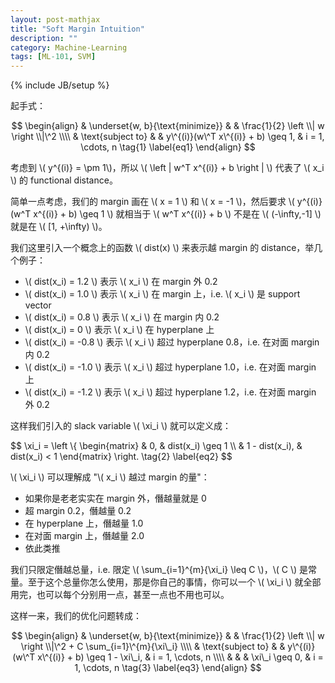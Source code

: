 ```yaml
---
layout: post-mathjax
title: "Soft Margin Intuition"
description: ""
category: Machine-Learning
tags: [ML-101, SVM]
---
```

{% include JB/setup %}

起手式：

$$
\begin{align}
	& \underset{w, b}{\text{minimize}}
	& & \frac{1}{2} \left \\| w \right \\|\^2 \\\\
	& \text{subject to}
	& & y\^{(i)}(w\^T x\^{(i)} + b) \geq 1, & i = 1, \cdots, n
	\tag{1}
	\label{eq1}
\end{align}
$$

考虑到 \\( y^{(i)} = \pm 1\\)，所以 \\( \left | w\^T x\^{(i)} + b \right | \\) 代表了 \\( x\_i \\) 的 functional distance。

简单一点考虑，我们的 margin 画在 \\( x = 1 \\) 和 \\( x = -1 \\)，然后要求 \\( y\^{(i)}(w\^T x\^{(i)} + b) \geq 1 \\) 就相当于 \\( w\^T x\^{(i)} + b \\) 不是在 \\( (-\infty,-1] \\) 就是在 \\( [1, +\infty) \\)。

我们这里引入一个概念上的函数 \\( dist(x) \\) 来表示越 margin 的 distance，举几个例子：

* \\( dist(x\_i) = 1.2 \\) 表示 \\( x\_i \\) 在 margin 外 0.2
* \\( dist(x\_i) = 1.0 \\) 表示 \\( x\_i \\) 在 margin 上，i.e. \\( x\_i \\) 是 support vector
* \\( dist(x\_i) = 0.8 \\) 表示 \\( x\_i \\) 在 margin 内 0.2
* \\( dist(x\_i) = 0 \\) 表示 \\( x\_i \\) 在 hyperplane 上
* \\( dist(x\_i) = -0.8 \\) 表示 \\( x\_i \\) 超过 hyperplane 0.8，i.e. 在对面 margin 内 0.2
* \\( dist(x\_i) = -1.0 \\) 表示 \\( x\_i \\) 超过 hyperplane 1.0，i.e. 在对面 margin 上
* \\( dist(x\_i) = -1.2 \\) 表示 \\( x\_i \\) 超过 hyperplane 1.2，i.e. 在对面 margin 外 0.2

这样我们引入的 slack variable \\( \xi\_i \\) 就可以定义成：

$$
	\xi\_i = \left \\{ 
	\begin{matrix}
		& 0, & dist(x\_i) \geq 1 \\\\
		& 1 - dist(x\_i), & dist(x\_i) < 1
	\end{matrix} 
	\right.
	\tag{2}
	\label{eq2}
$$

\\( \xi\_i \\) 可以理解成 "\\( x\_i \\) 越过 margin 的量"：

* 如果你是老老实实在 margin 外，僭越量就是 0
* 超 margin 0.2，僭越量 0.2
* 在 hyperplane 上，僭越量 1.0
* 在对面 margin 上，僭越量 2.0
* 依此类推

我们只限定僭越总量，i.e. 限定 \\( \sum_{i=1}\^{m}{\xi\_i} \leq C \\)，\\( C \\) 是常量。至于这个总量你怎么使用，那是你自己的事情，你可以一个 \\( \xi_i \\) 就全部用完，也可以每个分别用一点，甚至一点也不用也可以。

这样一来，我们的优化问题转成：

$$
\begin{align}
	& \underset{w, b}{\text{minimize}}
	& & \frac{1}{2} \left \\| w \right \\|\^2 + C \sum_{i=1}\^{m}{\xi\_i} \\\\
	& \text{subject to}
	& & y\^{(i)}(w\^T x\^{(i)} + b) \geq 1 - \xi\_i, & i = 1, \cdots, n \\\\
	& & & \xi\_i \geq 0, & i = 1, \cdots, n
	\tag{3}
	\label{eq3}
\end{align}
$$